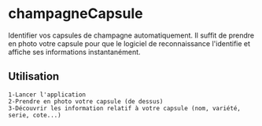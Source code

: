 champagneCapsule
================

Identifier vos capsules de champagne automatiquement.
Il suffit de prendre en photo votre capsule pour que le logiciel de reconnaissance l'identifie et affiche ses informations instantanément.


Utilisation
--------------------
    1-Lancer l'application
    2-Prendre en photo votre capsule (de dessus)
    3-Découvrir les information relatif à votre capsule (nom, variété, serie, cote...)
